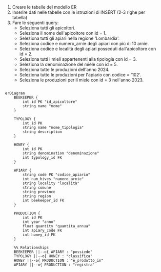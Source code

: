 1. Creare le tabelle del modello ER
2. Inserire dati nelle tabelle con le istruzioni di INSERT (2-3 righe per tabella)
3. Fare le seguenti query:
    - Seleziona tutti gli apicoltori.
    - Seleziona il nome dell'apicoltore con id = 1.
    - Seleziona tutti gli apiari nella regione 'Lombardia'.
    - Seleziona codice e numero_arnie degli apiari con più di 10 arnie.
    - Seleziona codice e località degli apiari posseduti dall'apicoltore con id = 2.
    - Seleziona tutti i mieli appartenenti alla tipologia con id = 3.
    - Seleziona la denominazione del miele con id = 5.
    - Seleziona tutte le produzioni dell'anno 2024.
    - Seleziona tutte le produzioni per l'apiario con codice = '102'.
    - Seleziona le produzioni per il miele con id = 3 nell'anno 2023.

```mermaid

erDiagram
    BEEKEEPER {
        int id PK "id_apicoltore"
        string name "nome"
    }

    TYPOLOGY {
        int id PK
        string name "nome_tipologia"
        string description
    }

    HONEY {
        int id PK
        string denomination "denominazione"
        int typology_id FK
    }

    APIARY {
        string code PK "codice_apiario"
        int num_hives "numero_arnie"
        string locality "località"
        string comune
        string province
        string region
        int beekeeper_id FK
    }

    PRODUCTION {
        int id PK
        int year "anno"
        float quantity "quantita_annua"
        int apiary_code FK
        int honey_id FK
    }

    %% Relationships
    BEEKEEPER ||--o{ APIARY : "possiede"
    TYPOLOGY ||--o{ HONEY : "classifica"
    HONEY ||--o{ PRODUCTION : "è_prodotto_in"
    APIARY ||--o{ PRODUCTION : "registra"
```